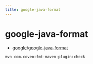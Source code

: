 ```yaml
---
title: google-java-format
---
```


# google-java-format

- [google/google-java-format](https://github.com/google/google-java-format)

```bash
mvn com.coveo:fmt-maven-plugin:check
```

